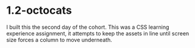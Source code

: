 # 1.2-octocats
I built this the second day of the cohort. 
This was a CSS learning experience assignment, it attempts to keep the assets in line until screen size forces a column to move underneath.
